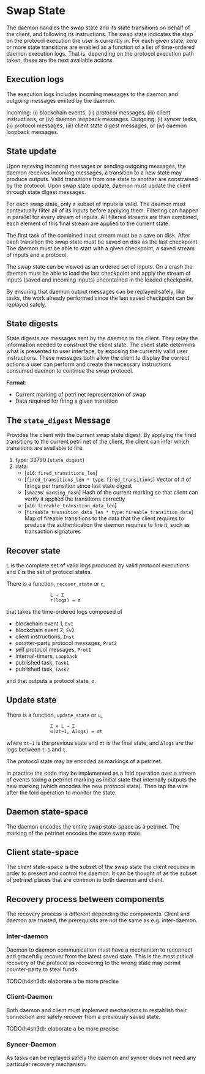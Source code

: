 # Swap State

The daemon handles the swap state and its state transitions on behalf of the client, and following its instructions. The swap state indicates the step on the protocol execution the user is currently in. For each given state, zero or more state transitions are enabled as a function of a list of time-ordered daemon execution logs. That is, depending on the protocol execution path taken, these are the next available actions.

## Execution logs
The execution logs includes incoming messages to the daemon and outgoing messages emited by the daemon. 

Incoming: (i) blockchain events, (ii) protocol messages, (iii) client instructions, or (iv) daemon loopback messages. 
Outgoing: (i) syncer tasks, (ii) protocol messages, (iii) client state digest messages, or (iv) daemon loopback messages.

## State update
Upon receving incoming messages or sending outgoing messages, the daemon receives incoming messages, a transition to a new state may produce outputs. 
Valid transitions from one state to another are constrained by the protocol. Upon swap state update, daemon must update the client through state digest messages.

For each swap state, only a subset of inputs is valid. The daemon must contextually filter all of its inputs before applying them. Filtering can happen in parallel for every stream of inputs. All filtered streams are then combined, each element of this final stream are applied to the current state.

The first task of the combined input stream must be a save on disk. After each transition the swap state must be saved on disk as the last checkpoint. The daemon must be able to start with a given checkpoint, a saved stream of inputs and a protocol.

The swap state can be viewed as an ordered set of inputs. On a crash the daemon must be able to load the last checkpoint and apply the stream of inputs (saved and incoming inputs) uncontained in the loaded checkpoint.

By ensuring that daemon output messages can be replayed safely, like tasks, the work already performed since the last saved checkpoint can be replayed safely.

## State digests
State digests are messages sent by the daemon to the client. They relay the information needed to construct the client state. The client state determins what is presented to user interface, by exposing the currently valid user instructions. These messages both allow the client to display the correct actions a user can perform and create the necessary instructions consumed daemon to continue the swap protocol.

**Format**:

- Current marking of petri net representation of swap
- Data required for firing a given transition

## The `state_digest` Message
Provides the client with the current swap state digest. By applying the fired transitions to the current petri net of the client, the client can infer which transitions are available to fire.

 1. type: 33790 (`state_digest`)
 2. data:
    - [`u16`: `fired_transitions_len`]
    - [`fired_transitions_len * type`: `fired_transitions`] Vector of # of firings per transition since last state digest
    - [`sha256`: `marking_hash`] Hash of the current marking so that client can verify it applied the transitions correctly
    - [`u16`: `fireable_transition_data_len`]
    - [`fireable_transition_data_len * type`: `fireable_transition_data`] Map of fireable transitions to the data that the client requires to produce the authentication the daemon requires to fire it, such as transaction signatures


## Recover state
`L` is the complete set of valid logs produced by valid protocol executions and `Σ` is the set of protocol states.

There is a function, `recover_state` or `r`,

```
                L → Σ
                r(logs) = σ
```

that takes the time-ordered logs composed of 

- blockchain event 1, `Ev1`
- blockchain event 2, `Ev2`
- client instructions, `Inst`
- counter-party protocol messages, `Prot2`
- self protocol messages, `Prot1`
- internal-timers, `Loopback`
- published task, `Task1`
- published task, `Task2`

and that outputs a protocol state, `σ`.

## Update state
There is a function, `update_state` or `u`,

```
                Σ × L → Σ
                u(σt−1, Δlogs) = σt
```

where `σt−1` is the previous state and `σt` is the final state, and `Δlogs` are the logs between `t-1` and `t`.

The protocol state may be encoded as markings of a petrinet.

In practice the code may be implemented as a fold operation over a stream of events taking a petrinet marking as initial state that internally outputs the new marking (which encodes the new protocol state). Then tap the wire after the fold operation to monitor the state.

## Daemon state-space
The daemon encodes the entire swap state-space as a petrinet. The marking of the petrinet encodes the state swap state.

## Client state-space
The client state-space is the subset of the swap state the client requires in order to present and control the daemon. It can be thought of as the subset of petrinet places that are common to both daemon and client.

## Recovery process between components
The recovery process is different depending the components. Client and daemon are trusted, the prerequisits are not the same as e.g. inter-daemon.

### Inter-daemon
Daemon to daemon communication must have a mechanism to reconnect and gracefully recover from the latest saved state. This is the most critical recovery of the protocol as recovering to the wrong state may permit counter-party to steal funds.

TODO(h4sh3d): elaborate a be more precise

### Client-Daemon
Both daemon and client must implement mechanisms to restablish their connection and safely recover from a previously saved state.

TODO(h4sh3d): elaborate a be more precise

### Syncer-Daemon
As tasks can be replayed safely the daemon and syncer does not need any particular recovery mechanism.
